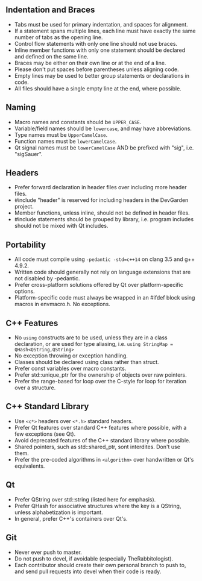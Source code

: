 ## Indentation and Braces
* Tabs must be used for primary indentation, and spaces for alignment.
* If a statement spans multiple lines, each line must have exactly the same number of tabs as the opening line.
* Control flow statements with only one line should not use braces.
* Inline member functions with only one statement should be declared and defined on the same line.
* Braces may be either on their own line or at the end of a line.
* Please don't put spaces before parentheses unless aligning code.
* Empty lines may be used to better group statements or declarations in code.
* All files should have a single empty line at the end, where possible.

## Naming
* Macro names and constants should be `UPPER_CASE`.
* Variable/field names should be `lowercase`, and may have abbreviations.
* Type names must be `UpperCamelCase`.
* Function names must be `lowerCamelCase`.
* Qt signal names must be `lowerCamelCase` AND be prefixed with "sig", i.e. "sigSauer".

## Headers
* Prefer forward declaration in header files over including more header files.
* #include "header" is reserved for including headers in the DevGarden project.
* Member functions, unless inline, should not be defined in header files.
* #include statements should be grouped by library, i.e. program includes should not be mixed with Qt includes.

## Portability
* All code must compile using `-pedantic -std=c++14` on clang 3.5 and g++ 4.9.2.
* Written code should generally not rely on language extensions that are not disabled by -pedantic.
* Prefer cross-platform solutions offered by Qt over platform-specific options.
* Platform-specific code must always be wrapped in an #ifdef block using macros in envmacro.h. No exceptions.

## C++ Features
* No `using` constructs are to be used, unless they are in a class declaration, or are used for type aliasing, i.e. `using StringMap = QHash<QString,QString>`
* No exception throwing or exception handling.
* Classes should be declared using class rather than struct.
* Prefer const variables over macro constants.
* Prefer std::unique_ptr for the ownership of objects over raw pointers.
* Prefer the range-based for loop over the C-style for loop for iteration over a structure.

## C++ Standard Library
* Use `<c*>` headers over `<*.h>` standard headers.
* Prefer Qt features over standard C++ features where possible, with a few exceptions (see Qt).
* Avoid deprecated features of the C++ standard library where possible.
* Shared pointers, such as std::shared_ptr, sont interdites. Don't use them.
* Prefer the pre-coded algorithms in `<algorithm>` over handwritten or Qt's equivalents.

## Qt
* Prefer QString over std::string (listed here for emphasis).
* Prefer QHash for associative structures where the key is a QString, unless alphabetization is important.
* In general, prefer C++'s containers over Qt's.

## Git
* Never ever push to master.
* Do not push to devel, if avoidable (especially TheRabbitologist).
* Each contributor should create their own personal branch to push to, and send pull requests into devel when their code is ready.
